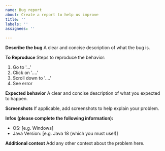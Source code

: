 ```yaml
---
name: Bug report
about: Create a report to help us improve
title: ''
labels: ''
assignees: ''

---
```


**Describe the bug**
A clear and concise description of what the bug is.

**To Reproduce**
Steps to reproduce the behavior:
1. Go to '...'
2. Click on '....'
3. Scroll down to '....'
4. See error

**Expected behavior**
A clear and concise description of what you expected to happen.

**Screenshots**
If applicable, add screenshots to help explain your problem.

**Infos (please complete the following information):**
 - OS: [e.g. Windows]
 - Java Version: [e.g. Java 18 (which you must use!)]

**Additional context**
Add any other context about the problem here.
